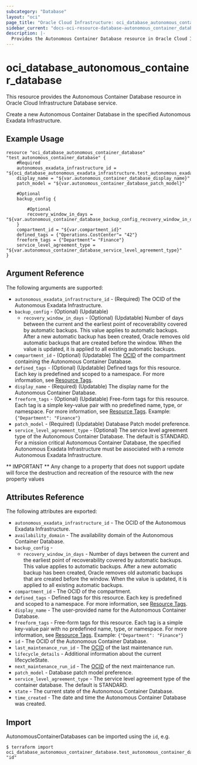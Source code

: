 ```yaml
---
subcategory: "Database"
layout: "oci"
page_title: "Oracle Cloud Infrastructure: oci_database_autonomous_container_database"
sidebar_current: "docs-oci-resource-database-autonomous_container_database"
description: |-
  Provides the Autonomous Container Database resource in Oracle Cloud Infrastructure Database service
---
```


# oci_database_autonomous_container_database
This resource provides the Autonomous Container Database resource in Oracle Cloud Infrastructure Database service.

Create a new Autonomous Container Database in the specified Autonomous Exadata Infrastructure.


## Example Usage

```hcl
resource "oci_database_autonomous_container_database" "test_autonomous_container_database" {
	#Required
	autonomous_exadata_infrastructure_id = "${oci_database_autonomous_exadata_infrastructure.test_autonomous_exadata_infrastructure.id}"
	display_name = "${var.autonomous_container_database_display_name}"
	patch_model = "${var.autonomous_container_database_patch_model}"

	#Optional
	backup_config {

		#Optional
		recovery_window_in_days = "${var.autonomous_container_database_backup_config_recovery_window_in_days}"
	}
	compartment_id = "${var.compartment_id}"
	defined_tags = {"Operations.CostCenter"= "42"}
	freeform_tags = {"Department"= "Finance"}
	service_level_agreement_type = "${var.autonomous_container_database_service_level_agreement_type}"
}
```

## Argument Reference

The following arguments are supported:

* `autonomous_exadata_infrastructure_id` - (Required) The OCID of the Autonomous Exadata Infrastructure.
* `backup_config` - (Optional) (Updatable) 
	* `recovery_window_in_days` - (Optional) (Updatable) Number of days between the current and the earliest point of recoverability covered by automatic backups. This value applies to automatic backups. After a new automatic backup has been created, Oracle removes old automatic backups that are created before the window. When the value is updated, it is applied to all existing automatic backups. 
* `compartment_id` - (Optional) (Updatable) The [OCID](https://docs.cloud.oracle.com/iaas/Content/General/Concepts/identifiers.htm) of the compartment containing the Autonomous Container Database.
* `defined_tags` - (Optional) (Updatable) Defined tags for this resource. Each key is predefined and scoped to a namespace. For more information, see [Resource Tags](https://docs.cloud.oracle.com/iaas/Content/General/Concepts/resourcetags.htm). 
* `display_name` - (Required) (Updatable) The display name for the Autonomous Container Database.
* `freeform_tags` - (Optional) (Updatable) Free-form tags for this resource. Each tag is a simple key-value pair with no predefined name, type, or namespace. For more information, see [Resource Tags](https://docs.cloud.oracle.com/iaas/Content/General/Concepts/resourcetags.htm).  Example: `{"Department": "Finance"}` 
* `patch_model` - (Required) (Updatable) Database Patch model preference.
* `service_level_agreement_type` - (Optional) The service level agreement type of the Autonomous Container Database. The default is STANDARD. For a mission critical Autonomous Container Database, the specified Autonomous Exadata Infrastructure must be associated with a remote Autonomous Exadata Infrastructure.


** IMPORTANT **
Any change to a property that does not support update will force the destruction and recreation of the resource with the new property values

## Attributes Reference

The following attributes are exported:

* `autonomous_exadata_infrastructure_id` - The OCID of the Autonomous Exadata Infrastructure.
* `availability_domain` - The availability domain of the Autonomous Container Database.
* `backup_config` - 
	* `recovery_window_in_days` - Number of days between the current and the earliest point of recoverability covered by automatic backups. This value applies to automatic backups. After a new automatic backup has been created, Oracle removes old automatic backups that are created before the window. When the value is updated, it is applied to all existing automatic backups. 
* `compartment_id` - The OCID of the compartment.
* `defined_tags` - Defined tags for this resource. Each key is predefined and scoped to a namespace. For more information, see [Resource Tags](https://docs.cloud.oracle.com/iaas/Content/General/Concepts/resourcetags.htm). 
* `display_name` - The user-provided name for the Autonomous Container Database.
* `freeform_tags` - Free-form tags for this resource. Each tag is a simple key-value pair with no predefined name, type, or namespace. For more information, see [Resource Tags](https://docs.cloud.oracle.com/iaas/Content/General/Concepts/resourcetags.htm).  Example: `{"Department": "Finance"}` 
* `id` - The OCID of the Autonomous Container Database.
* `last_maintenance_run_id` - The [OCID](https://docs.cloud.oracle.com/iaas/Content/General/Concepts/identifiers.htm) of the last maintenance run.
* `lifecycle_details` - Additional information about the current lifecycleState.
* `next_maintenance_run_id` - The [OCID](https://docs.cloud.oracle.com/iaas/Content/General/Concepts/identifiers.htm) of the next maintenance run.
* `patch_model` - Database patch model preference.
* `service_level_agreement_type` - The service level agreement type of the container database. The default is STANDARD.
* `state` - The current state of the Autonomous Container Database.
* `time_created` - The date and time the Autonomous Container Database was created.

## Import

AutonomousContainerDatabases can be imported using the `id`, e.g.

```
$ terraform import oci_database_autonomous_container_database.test_autonomous_container_database "id"
```

